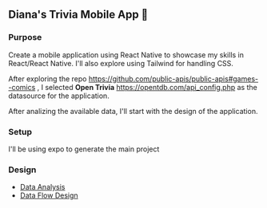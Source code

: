 ## Diana's Trivia Mobile App :iphone:

### Purpose

Create a mobile application using React Native to showcase my skills in React/React Native. I'll also explore using Tailwind for handling CSS.

After exploring the repo https://github.com/public-apis/public-apis#games--comics , I selected **Open Trivia** https://opentdb.com/api_config.php as the datasource for the application.

After analizing the available data, I'll start with the design of the application.

### Setup

I'll be using expo to generate the main project

### Design

- [Data Analysis](/docs/DESIGN.MD "Data Analysis")
- [Data Flow Design](/docs/SEQUENCE.MD "Data Flow Design")

